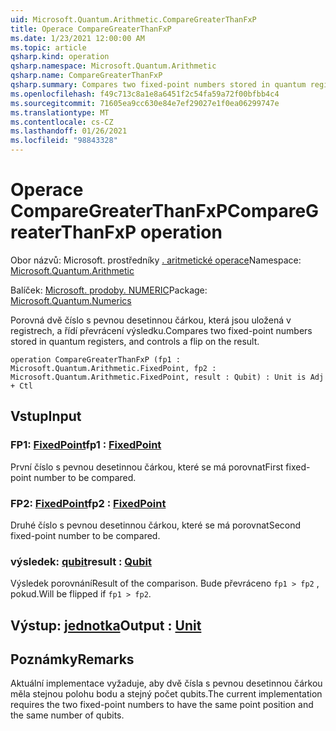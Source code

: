 ```yaml
---
uid: Microsoft.Quantum.Arithmetic.CompareGreaterThanFxP
title: Operace CompareGreaterThanFxP
ms.date: 1/23/2021 12:00:00 AM
ms.topic: article
qsharp.kind: operation
qsharp.namespace: Microsoft.Quantum.Arithmetic
qsharp.name: CompareGreaterThanFxP
qsharp.summary: Compares two fixed-point numbers stored in quantum registers, and controls a flip on the result.
ms.openlocfilehash: f49c713c8a1e8a6451f2c54fa59a72f00bfbb4c4
ms.sourcegitcommit: 71605ea9cc630e84e7ef29027e1f0ea06299747e
ms.translationtype: MT
ms.contentlocale: cs-CZ
ms.lasthandoff: 01/26/2021
ms.locfileid: "98843328"
---
```

# <a name="comparegreaterthanfxp-operation"></a><span data-ttu-id="b2ac5-102">Operace CompareGreaterThanFxP</span><span class="sxs-lookup"><span data-stu-id="b2ac5-102">CompareGreaterThanFxP operation</span></span>

<span data-ttu-id="b2ac5-103">Obor názvů: Microsoft. prostředníky [. aritmetické operace](xref:Microsoft.Quantum.Arithmetic)</span><span class="sxs-lookup"><span data-stu-id="b2ac5-103">Namespace: [Microsoft.Quantum.Arithmetic](xref:Microsoft.Quantum.Arithmetic)</span></span>

<span data-ttu-id="b2ac5-104">Balíček: [Microsoft. prodoby. NUMERIC](https://nuget.org/packages/Microsoft.Quantum.Numerics)</span><span class="sxs-lookup"><span data-stu-id="b2ac5-104">Package: [Microsoft.Quantum.Numerics](https://nuget.org/packages/Microsoft.Quantum.Numerics)</span></span>


<span data-ttu-id="b2ac5-105">Porovná dvě číslo s pevnou desetinnou čárkou, která jsou uložená v registrech, a řídí převrácení výsledku.</span><span class="sxs-lookup"><span data-stu-id="b2ac5-105">Compares two fixed-point numbers stored in quantum registers, and controls a flip on the result.</span></span>

```qsharp
operation CompareGreaterThanFxP (fp1 : Microsoft.Quantum.Arithmetic.FixedPoint, fp2 : Microsoft.Quantum.Arithmetic.FixedPoint, result : Qubit) : Unit is Adj + Ctl
```


## <a name="input"></a><span data-ttu-id="b2ac5-106">Vstup</span><span class="sxs-lookup"><span data-stu-id="b2ac5-106">Input</span></span>

### <a name="fp1--fixedpoint"></a><span data-ttu-id="b2ac5-107">FP1: [FixedPoint](xref:Microsoft.Quantum.Arithmetic.FixedPoint)</span><span class="sxs-lookup"><span data-stu-id="b2ac5-107">fp1 : [FixedPoint](xref:Microsoft.Quantum.Arithmetic.FixedPoint)</span></span>

<span data-ttu-id="b2ac5-108">První číslo s pevnou desetinnou čárkou, které se má porovnat</span><span class="sxs-lookup"><span data-stu-id="b2ac5-108">First fixed-point number to be compared.</span></span>


### <a name="fp2--fixedpoint"></a><span data-ttu-id="b2ac5-109">FP2: [FixedPoint](xref:Microsoft.Quantum.Arithmetic.FixedPoint)</span><span class="sxs-lookup"><span data-stu-id="b2ac5-109">fp2 : [FixedPoint](xref:Microsoft.Quantum.Arithmetic.FixedPoint)</span></span>

<span data-ttu-id="b2ac5-110">Druhé číslo s pevnou desetinnou čárkou, které se má porovnat</span><span class="sxs-lookup"><span data-stu-id="b2ac5-110">Second fixed-point number to be compared.</span></span>


### <a name="result--qubit"></a><span data-ttu-id="b2ac5-111">výsledek: [qubit](xref:microsoft.quantum.lang-ref.qubit)</span><span class="sxs-lookup"><span data-stu-id="b2ac5-111">result : [Qubit](xref:microsoft.quantum.lang-ref.qubit)</span></span>

<span data-ttu-id="b2ac5-112">Výsledek porovnání</span><span class="sxs-lookup"><span data-stu-id="b2ac5-112">Result of the comparison.</span></span> <span data-ttu-id="b2ac5-113">Bude převráceno `fp1 > fp2` , pokud.</span><span class="sxs-lookup"><span data-stu-id="b2ac5-113">Will be flipped if `fp1 > fp2`.</span></span>



## <a name="output--unit"></a><span data-ttu-id="b2ac5-114">Výstup: [jednotka](xref:microsoft.quantum.lang-ref.unit)</span><span class="sxs-lookup"><span data-stu-id="b2ac5-114">Output : [Unit](xref:microsoft.quantum.lang-ref.unit)</span></span>



## <a name="remarks"></a><span data-ttu-id="b2ac5-115">Poznámky</span><span class="sxs-lookup"><span data-stu-id="b2ac5-115">Remarks</span></span>

<span data-ttu-id="b2ac5-116">Aktuální implementace vyžaduje, aby dvě čísla s pevnou desetinnou čárkou měla stejnou polohu bodu a stejný počet qubits.</span><span class="sxs-lookup"><span data-stu-id="b2ac5-116">The current implementation requires the two fixed-point numbers to have the same point position and the same number of qubits.</span></span>